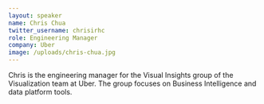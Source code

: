 ```yaml
---
layout: speaker
name: Chris Chua
twitter_username: chrisirhc
role: Engineering Manager
company: Uber
image: /uploads/chris-chua.jpg
---
```


Chris is the engineering manager for the Visual Insights group of the Visualization team at Uber. The group focuses on Business Intelligence and data platform tools.